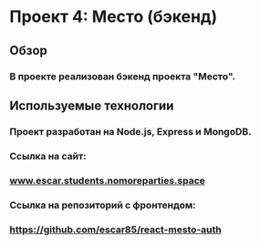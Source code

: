 # Проект 4: Место (бэкенд)

## Обзор

### В проекте реализован бэкенд проекта "Место".

## Используемые технологии

### Проект разработан на Node.js, Express и MongoDB.

### Ссылка на сайт:
### www.escar.students.nomoreparties.space

### Ссылка на репозиторий с фронтендом:
### https://github.com/escar85/react-mesto-auth
